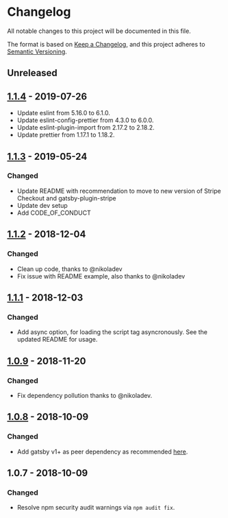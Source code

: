 # Changelog
All notable changes to this project will be documented in this file.

The format is based on [Keep a Changelog](https://keepachangelog.com/en/1.0.0/), and this project adheres to [Semantic Versioning](https://semver.org/spec/v2.0.0.html).

## Unreleased

## [1.1.4](https://github.com/njosefbeck/gatsby-plugin-stripe-checkout/compare/v1.1.3...v1.1.4) - 2019-07-26
- Update eslint from 5.16.0 to 6.1.0.
- Update eslint-config-prettier from 4.3.0 to 6.0.0.
- Update eslint-plugin-import from 2.17.2 to 2.18.2.
- Update prettier from 1.17.1 to 1.18.2.

## [1.1.3](https://github.com/njosefbeck/gatsby-plugin-stripe-checkout/compare/v1.1.2...v1.1.3) - 2019-05-24
### Changed
- Update README with recommendation to move to new version of Stripe Checkout and gatsby-plugin-stripe
- Update dev setup
- Add CODE_OF_CONDUCT

## [1.1.2](https://github.com/njosefbeck/gatsby-plugin-stripe-checkout/compare/v1.1.1...v1.1.2) - 2018-12-04
### Changed
- Clean up code, thanks to @nikoladev
- Fix issue with README example, also thanks to @nikoladev

## [1.1.1](https://github.com/njosefbeck/gatsby-plugin-stripe-checkout/compare/v1.0.9...v1.1.1) - 2018-12-03
### Changed
- Add async option, for loading the script tag asyncronously. See the updated README for usage.

## [1.0.9](https://github.com/njosefbeck/gatsby-plugin-stripe-checkout/compare/v1.0.8...v1.0.9) - 2018-11-20
### Changed
- Fix dependency pollution thanks to @nikoladev.

## [1.0.8](https://github.com/njosefbeck/gatsby-plugin-stripe-checkout/compare/v1.0.7...v1.0.8) - 2018-10-09
### Changed
- Add gatsby v1+ as peer dependency as recommended [here](https://github.com/gatsbyjs/gatsby/blob/master/docs/docs/migrating-from-v1-to-v2.md#for-plugin-maintainers).

## 1.0.7 - 2018-10-09
### Changed
- Resolve npm security audit warnings via `npm audit fix`.